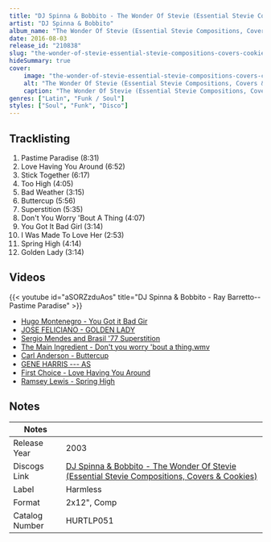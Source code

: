 ```yaml
---
title: "DJ Spinna & Bobbito - The Wonder Of Stevie (Essential Stevie Compositions, Covers & Cookies)"
artist: "DJ Spinna & Bobbito"
album_name: "The Wonder Of Stevie (Essential Stevie Compositions, Covers & Cookies)"
date: 2016-08-03
release_id: "210838"
slug: "the-wonder-of-stevie-essential-stevie-compositions-covers-cookies-210838"
hideSummary: true
cover:
    image: "the-wonder-of-stevie-essential-stevie-compositions-covers-cookies-210838.jpg"
    alt: "The Wonder Of Stevie (Essential Stevie Compositions, Covers & Cookies) by DJ Spinna & Bobbito"
    caption: "The Wonder Of Stevie (Essential Stevie Compositions, Covers & Cookies) by DJ Spinna & Bobbito"
genres: ["Latin", "Funk / Soul"]
styles: ["Soul", "Funk", "Disco"]
---
```


## Tracklisting
1. Pastime Paradise (8:31)
2. Love Having You Around (6:52)
3. Stick Together (6:17)
4. Too High (4:05)
5. Bad Weather (3:15)
6. Buttercup (5:56)
7. Superstition (5:35)
8. Don't You Worry 'Bout A Thing (4:07)
9. You Got It Bad Girl (3:14)
10. I Was Made To Love Her (2:53)
11. Spring High (4:14)
12. Golden Lady (3:14)

## Videos
{{< youtube id="aSORZzduAos" title="DJ Spinna & Bobbito - Ray Barretto--Pastime Paradise" >}}
- [Hugo Montenegro - You Got it Bad Gir](https://www.youtube.com/watch?v=xFbJrTfrmTE)
- [JOSE  FELICIANO - GOLDEN LADY](https://www.youtube.com/watch?v=PNeqAq4Ljt8)
- [Sergio Mendes and Brasil '77 Superstition](https://www.youtube.com/watch?v=heB9Mizn_Bk)
- [The Main Ingredient - Don't you worry 'bout a thing.wmv](https://www.youtube.com/watch?v=vU6GN9yQZYA)
- [Carl Anderson - Buttercup](https://www.youtube.com/watch?v=pewJzIZSPQs)
- [GENE HARRIS --- AS](https://www.youtube.com/watch?v=b20pX_9F8vI)
- [First Choice - Love Having You Around](https://www.youtube.com/watch?v=so9_Vb5yY4k)
- [Ramsey Lewis - Spring High](https://www.youtube.com/watch?v=6rAFUTaCa3k)


## Notes

| Notes          |             |
| ---------------| ----------- |
| Release Year   | 2003 |
| Discogs Link   | [DJ Spinna & Bobbito - The Wonder Of Stevie (Essential Stevie Compositions, Covers & Cookies)](https://www.discogs.com/release/210838-DJ-Spinna-Bobbito-The-Wonder-Of-Stevie-Essential-Stevie-Compositions-Covers-Cookies) |
| Label          | Harmless |
| Format         | 2x12\", Comp |
| Catalog Number | HURTLP051 |




